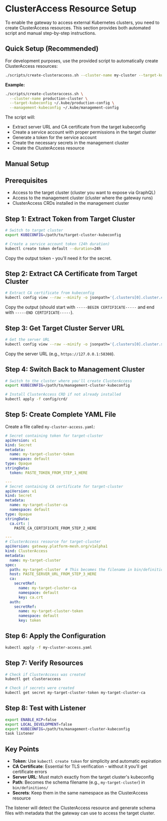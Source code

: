 # ClusterAccess Resource Setup

To enable the gateway to access external Kubernetes clusters, you need to create ClusterAccess resources. This section provides both automated script and manual step-by-step instructions.

## Quick Setup (Recommended)

For development purposes, use the provided script to automatically create ClusterAccess resources:

```bash
./scripts/create-clusteraccess.sh --cluster-name my-cluster --target-kubeconfig /path/to/target-cluster-config
```

**Example:**
```bash
./scripts/create-clusteraccess.sh \
  --cluster-name production-cluster \
  --target-kubeconfig ~/.kube/production-config \
  --management-kubeconfig ~/.kube/management-config
```

The script will:
- Extract server URL and CA certificate from the target kubeconfig
- Create a service account with proper permissions in the target cluster
- Generate a token for the service account
- Create the necessary secrets in the management cluster
- Create the ClusterAccess resource

## Manual Setup

## Prerequisites

- Access to the target cluster (cluster you want to expose via GraphQL)
- Access to the management cluster (cluster where the gateway runs)
- ClusterAccess CRDs installed in the management cluster

## Step 1: Extract Token from Target Cluster

```bash
# Switch to target cluster
export KUBECONFIG=/path/to/target-cluster-kubeconfig

# Create a service account token (24h duration)
kubectl create token default --duration=24h
```

Copy the output token - you'll need it for the secret.

## Step 2: Extract CA Certificate from Target Cluster

```bash
# Extract CA certificate from kubeconfig
kubectl config view --raw --minify -o jsonpath='{.clusters[0].cluster.certificate-authority-data}' | base64 -d
```

Copy the output (should start with `-----BEGIN CERTIFICATE-----` and end with `-----END CERTIFICATE-----`).

## Step 3: Get Target Cluster Server URL

```bash
# Get the server URL
kubectl config view --raw --minify -o jsonpath='{.clusters[0].cluster.server}'
```

Copy the server URL (e.g., `https://127.0.0.1:58308`).

## Step 4: Switch Back to Management Cluster

```bash
# Switch to the cluster where you'll create ClusterAccess
export KUBECONFIG=/path/to/management-cluster-kubeconfig

# Install ClusterAccess CRD if not already installed
kubectl apply -f config/crd/
```

## Step 5: Create Complete YAML File

Create a file called `my-cluster-access.yaml`:

```yaml
# Secret containing token for target-cluster
apiVersion: v1
kind: Secret
metadata:
  name: my-target-cluster-token
  namespace: default
type: Opaque
stringData:
  token: PASTE_TOKEN_FROM_STEP_1_HERE

---
# Secret containing CA certificate for target-cluster
apiVersion: v1
kind: Secret
metadata:
  name: my-target-cluster-ca
  namespace: default
type: Opaque
stringData:
  ca.crt: |
    PASTE_CA_CERTIFICATE_FROM_STEP_2_HERE

---
# ClusterAccess resource for target-cluster
apiVersion: gateway.platform-mesh.org/v1alpha1
kind: ClusterAccess
metadata:
  name: my-target-cluster
spec:
  path: my-target-cluster  # This becomes the filename in bin/definitions/
  host: PASTE_SERVER_URL_FROM_STEP_3_HERE
  ca:
    secretRef:
      name: my-target-cluster-ca
      namespace: default
      key: ca.crt
  auth:
    secretRef:
      name: my-target-cluster-token
      namespace: default
      key: token
```

## Step 6: Apply the Configuration

```bash
kubectl apply -f my-cluster-access.yaml
```

## Step 7: Verify Resources

```bash
# Check if ClusterAccess was created
kubectl get clusteraccess

# Check if secrets were created
kubectl get secret my-target-cluster-token my-target-cluster-ca
```

## Step 8: Test with Listener

```bash
export ENABLE_KCP=false
export LOCAL_DEVELOPMENT=false
export KUBECONFIG=/path/to/management-cluster-kubeconfig
task listener
```

## Key Points

- **Token**: Use `kubectl create token` for simplicity and automatic expiration
- **CA Certificate**: Essential for TLS verification - without it you'll get certificate errors
- **Server URL**: Must match exactly from the target cluster's kubeconfig
- **Path**: Becomes the schema filename (e.g., `my-target-cluster`) in `bin/definitions/`
- **Secrets**: Keep them in the same namespace as the ClusterAccess resource

The listener will detect the ClusterAccess resource and generate schema files with metadata that the gateway can use to access the target cluster. 